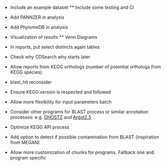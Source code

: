 * Include an example dataset
** Include some testing and CI
* Add PANNZER in analysis
* Add PhylomeDB in analysis
* Visualization of results
** Venn Diagrams

* In reports, put select distincts again tables
* Check why CDSearch why starts later
* Allow reports from KEGG orthologs (number of potential orthologs from KEGG species)
* blast_hit reconsider
* Ensure KEGG version is respected and followed
* Allow more flexibility for input parameters batch
* Consider other programs for BLAST process or similar annotation processes: e.g. [GHOSTZ](http://www.bi.cs.titech.ac.jp/ghostz/) and [Argot2.5](http://www.medcomp.medicina.unipd.it/Argot2-5/)
* Optimize KEGG API process
* Add option to detect if possible contamination from BLAST (inspiration from MEGAN)
* Allow more customization of chunks for programs. Fallback one and program specific
